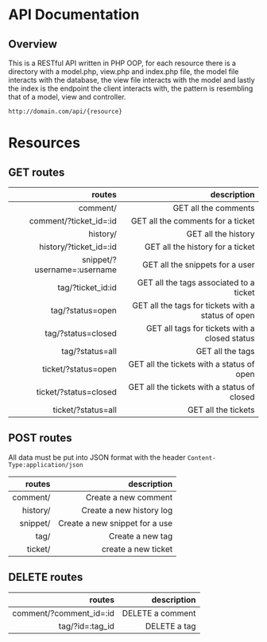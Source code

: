 # API Documentation

## Overview
This is a RESTful API written in PHP OOP, for each resource there is a directory with a model.php, view.php and index.php file, 
the model file interacts with the database, the view file interacts with the model and lastly the index is the 
endpoint the client interacts with, the pattern is resembling that of a model, view and controller.

`http://domain.com/api/{resource}`

# Resources

## GET routes

|routes                       | description
|----------------------------:|--------------------------------------------------:|
|comment/                     |GET all the comments                               |
|comment/?ticket_id=:id       |GET all the comments for a ticket                  |
|history/                     |GET all the history                                |
|history/?ticket_id=:id       |GET all the history for a ticket                   |
|snippet/?username=:username  |GET all the snippets for a user                    |
|tag/?ticket_id:id            |GET all the tags associated to a ticket            |
|tag/?status=open             |GET all the tags for tickets with a status of open |
|tag/?status=closed           |GET all tags for tickets with a closed status      |
|tag/?status=all              |GET all the tags                                   |
|ticket/?status=open          |GET all the tickets with a status of open          |
|ticket/?status=closed        |GET all the tickets with a status of closed        |
|ticket/?status=all           |GET all the tickets                                |


## POST routes
All data must be put into JSON format with the header `Content-Type:application/json`
 
| routes  |description                    |
|--------:|------------------------------:|
|comment/ |Create a new comment           |
|history/ |Create a new history log       |
|snippet/ |Create a new snippet for a use |
|tag/     |Create a new tag               |
|ticket/  |create a new ticket            |


## DELETE routes

|routes                  |description      |
|-----------------------:|----------------:|
|comment/?comment_id=:id |DELETE a comment |
|tag/?id=:tag_id         |DELETE a tag     |